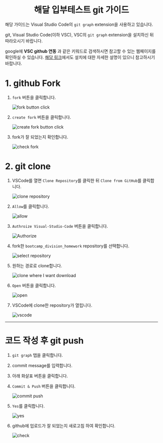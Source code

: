 <div align="center">

# 해달 입부테스트 git 가이드

</div>

해당 가이드는 Visual Studio Code의 `git graph` extension을 사용하고 있습니다.

git, Visual Studio Code(이하 VSC), VSC의 `git graph` extension을 설치하신 뒤 따라오시기 바랍니다.

google에 **VSC github 연동** 과 같은 키워드로 검색하시면 참고할 수 있는 웹페이지를 확인하실 수 있습니다.
[해당 링크](https://github.com/KNU-HAEDAL/bootcamp_division_homework/blob/main/docs/guide.md#3-git-%EC%84%A4%EC%B9%98)에서도 설치에 대한 자세한 설명이 있으니 참고하시기 바랍니다.

# 1. github Fork

1. `fork` 버튼을 클릭합니다.

   ![fork button click](./assets/1-1.png)

1. `create fork` 버튼을 클릭합니다.

   ![create fork button click](./assets/1-2.png)

1. fork가 잘 되었는지 확인합니다.

   ![check fork](./assets/1-3.png)

# 2. git clone

1. VSCode를 열면 `Clone Repository`를 클릭한 뒤 `Clone from GitHub`를 클릭합니다.

   ![clone repository](./assets/3-1.png)

1. `Allow`를 클릭합니다.

   ![allow](./assets/3-2.png)

1. `Authroize Visual-Studio-Code` 버튼을 클릭합니다.

   ![Authorize](./assets/3-3.png)

1. fork한 `bootcamp_division_homework` repository를 선택합니다.

   ![select repository](./assets/3-4.png)

1. 원하는 경로로 clone합니다.

   ![clone where I want download](./assets/3-5.png)

1. `Open` 버튼을 클릭합니다.

   ![open](./assets/3-6.png)

1. VSCode에 clone한 repository가 열립니다.

   ![vscode](./assets/3-7.png)

---

# 코드 작성 후 git push

1. `git graph` 탭을 클릭합니다.
1. commit message를 입력합니다.
1. 아래 화살표 버튼을 클릭합니다.
1. `Commit & Push` 버튼을 클릭합니다.

   ![commit push](./assets/6-1.png)

1. `Yes`를 클릭합니다.

   ![yes](./assets/6-2.png)

1. github에 업로드가 잘 되었는지 새로고침 하여 확인합니다.

   ![check](./assets/6-3.png)
